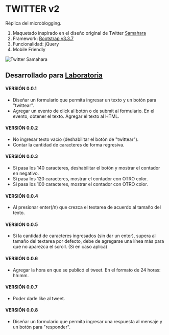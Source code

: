 # TWITTER v2
Réplica del microblogging.

1. Maquetado inspirado en el diseño original de Twitter [Samahara](https://twitter.com/SamaharaOficial)
2. Framework: [Bootstrap v3.3.7](https://getbootstrap.com/docs/3.3/)
3. Funcionalidad: jQuery
4. Mobile Friendly

![Twitter Samahara](https://user-images.githubusercontent.com/32861693/38538292-b9ce2678-3c58-11e8-94fe-f70a421bba4a.png)

## Desarrollado para [Laboratoria](http://www.laboratoria.la/)

#### VERSIÓN 0.0.1
* Diseñar un formulario que permita ingresar un texto y un botón para "twittear".
* Agregar un evento de click al botón o de submit al formulario.
En el evento, obtener el texto.
Agregar el texto al HTML.

#### VERSIÓN 0.0.2
* No ingresar texto vacío (deshabilitar el botón de "twittear").
* Contar la cantidad de caracteres de forma regresiva.

#### VERSIÓN 0.0.3
* Si pasa los 140 caracteres, deshabilitar el botón y mostrar el contador en negativo.
* Si pasa los 120 caracteres, mostrar el contador con OTRO color.
* Si pasa los 100 caracteres, mostrar el contador con OTRO color.

#### VERSIÓN 0.0.4
* Al presionar enter(/n) que crezca el textarea de acuerdo al tamaño del texto.

#### VERSIÓN 0.0.5
* Si la cantidad de caracteres ingresados (sin dar un enter), supera al tamaño del textarea por defecto, debe de agregarse una línea más para que no aparezca el scroll. (Si en caso aplica)

#### VERSIÓN 0.0.6
* Agregar la hora en que se publicó el tweet. En el formato de 24 horas: hh:mm.

#### VERSIÓN 0.0.7
* Poder darle like al tweet.

#### VERSIÓN 0.0.8
* Diseñar un formulario que permita ingresar una respuesta al mensaje y un botón para "responder".
